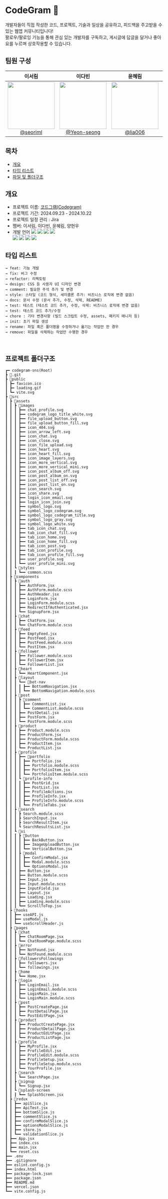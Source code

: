 # CodeGram 💬
개발자들이 직접 작성한 코드, 프로젝트, 기술과 일상을 공유하고, 피드백을 주고받을 수 있는 웹앱 커뮤니티입니다!<br>
팔로우/팔로잉 기능을 통해 관심 있는 개발자를 구독하고, 게시글에 답글을 달거나 좋아요를 누르며 상호작용할 수 있습니다.


## 팀원 구성
| **이서림** | **이다빈** | **윤혜림** | **양현우** |
| :------: |  :------: | :------: | :------: |
| [<img src="https://ifh.cc/g/X8zsd1.png" width=150 height=150> <br/>@seoriml](https://github.com/seoriml) |[<img src="https://ifh.cc/g/nryplm.jpg" width=150 height=150> <br/> @Yeon-seong](https://github.com/Yeon-seong) |[<img src="https://ifh.cc/g/X8zsd1.png" width=150 height=150> <br/> @lia006](https://github.com/lia006) |[<img src="https://ifh.cc/g/X8zsd1.png" width=150 height=150> <br/> @yhwoooo](https://github.com/yhwoooo) |

## 목차
- [개요](#개요)
- [타입 리스트](#타입-리스트)
- [파일 및 폴더구조](#파일-및-폴더구조)

## 개요
- 프로젝트 이름: [코드그램(Codegram)](https://codegram-sns.vercel.app/)
- 프로젝트 기간: 2024.09.23 - 2024.10.22
- 프로젝트 일정 관리 : Jira
- 멤버: 이서림, 이다빈, 윤혜림, 양현우
- 개발 언어
  <!-- HTML5 아이콘 배지 -->
  <img src="https://img.shields.io/badge/HTML5-E34F26?style=for-the-badge&logo=html5&logoColor=white"/>
  <!-- CSS3 아이콘 배지 -->
  <img src="https://img.shields.io/badge/CSS3-1572B6?style=for-the-badge&logo=CSS3&logoColor=white">
  <!-- JavaScript 아이콘 배지 -->
  <img src="https://img.shields.io/badge/JavaScript-F7DF1E?style=for-the-badge&logo=JavaScript&logoColor=white"/>
  <!-- React.js 아이콘 배지 -->
  <img src="https://img.shields.io/badge/React.js-20232A?style=for-the-badge&logo=react&logoColor=61DAFB"/><br>
  <!-- Redux 아이콘 배지 -->
  <img src="https://img.shields.io/badge/Redux-764ABC?style=for-the-badge&logo=Redux&logoColor=white" />
  <!-- Sass 아이콘 배지 -->
  <img src="https://img.shields.io/badge/Sass-CC6699?style=for-the-badge&logo=Sass&logoColor=white" />
  <!-- Node.js 아이콘 배지 -->
  <img src="https://img.shields.io/badge/Node.js-43853D?style=for-the-badge&logo=node.js&logoColor=white"/>
  <!-- Vite 아이콘 배지 -->
  <img src="https://img.shields.io/badge/Vite-646CFF?style=for-the-badge&logo=Vite&logoColor=white" />

<!-- ## 명명 규칙
변수 및 함수 클래스
- 변수: camelCase (예: userName, postCount)
- 함수: camelCase (예: fetchUserData, handleSubmit)
- 클래스 및 ID: camelCase
### 상수
- UPPER_SNAKE_CASE (예: MAX_LENGTH, API_URL) -->


## 타입 리스트
```
→ feat: 기능 개발
→ fix: 버그 수정
→ refactor: 리팩토링
→ design: CSS 등 사용자 UI 디자인 변경
→ comment: 필요한 주석 추가 및 변경
→ style: 스타일 (코드 형식, 세미콜론 추가: 비즈니스 로직에 변경 없음)
→ docs: 문서 수정 (문서 추가, 수정, 삭제, README)
→ test: 테스트 (테스트 코드 추가, 수정, 삭제: 비즈니스 로직에 변경 없음)
→ test: 테스트 코드 추가/수정
→ chore : 기타 변경사항 (빌드 스크립트 수정, assets, 패키지 매니저 등)
→ init: 초기 파일 생성
→ rename: 파일 혹은 폴더명을 수정하거나 옮기는 작업만 한 경우
→ remove: 파일을 삭제하는 작업만 수행한 경우
```

<!-- ## 컴포넌트 구성
UI 컴포넌트
- Button: 여러 유형의 버튼을 위한 공통 컴포넌트
- Modal: 모달 공통 컴포넌트
- Input: 텍스트 입력, 체크박스, 라디오 버튼 공통 컴포넌트
- Loading: 페이지 로딩 시 나타나는 로딩 컴포넌트

### 폼 컴포넌트
- LoginForm: 로그인 입력 필드 및 버튼
- SignupForm: 회원가입 입력 필드 및 버튼
- PostForm: 게시글 작성을 위한 입력 필드 및 버튼


### 페이지별 컴포넌트
각 페이지에 필요한 컴포넌트를 별도의 폴더로 구성하여 관련 기능을 묶음.

### 재사용 가능한 훅
useAPI: API 호출 관리 훅 (fetch와 async/await를 사용하여 API를 관리하는 훅)
useModal: 모달 상태 관리를 위한 훅

## API 호출 규칙
훅을 통해 API 호출의 로직을 중앙에서 관리
로딩 상태 및 오류 처리를 통일
컴포넌트는 훅을 호출하여 필요한 API 데이터를 손쉽게 가져도록 함

## 브랜치 전략
main 브랜치: 배포 가능한 안정 버전이 포함된 브랜치.
develop 브랜치: 기능 개발이 끝나면 이 브랜치에 병합.
기능별 브랜치: 새로운 기능을 추가할 때마다 feature/기능이름 브랜치를 생성해 작업.

## 코드 리뷰 및 병합 프로세스
모든 팀원은 개발 브랜치에서 기능별로 자신이 작업한 부분을 pull request (PR)로 제출
팀원 전원이 해당 PR을 검토하고 문제가 없을 시 승인
승인된 PR은 develop 브랜치에 병합하여 통합 테스트 진행
테스트 완료 후 main 브랜치에 병합하여 실제 배포 -->

<br />

## 프로젝트 폴더구조
```
┏━ codegram-sns(Root)
┣ 📂.git
┣ 📂public
┃ ┣━ favicon.ico
┃ ┣━ loading.gif
┃ ┗━ vite.svg
┣ 📂src
┃ ┣ 📂assets
┃ ┃ ┣ 📂images
┃ ┃ ┃ ┣━━ chat_profile.svg
┃ ┃ ┃ ┣━━ codegram_logo_title_white.svg
┃ ┃ ┃ ┣━━ file_upload_button.svg
┃ ┃ ┃ ┣━━ file_upload_button_fill.svg
┃ ┃ ┃ ┣━━ icon_404.svg
┃ ┃ ┃ ┣━━ icon_arrow_left.svg
┃ ┃ ┃ ┣━━ icon_chat.svg
┃ ┃ ┃ ┣━━ icon_close.svg
┃ ┃ ┃ ┣━━ icon_file_upload.svg
┃ ┃ ┃ ┣━━ icon_heart.svg
┃ ┃ ┃ ┣━━ icon_heart_fill.svg
┃ ┃ ┃ ┣━━ icon_image_layers.svg
┃ ┃ ┃ ┣━━ icon_more_vertical.svg
┃ ┃ ┃ ┣━━ icon_more_vertical_mini.svg
┃ ┃ ┃ ┣━━ icon_post_album_off.svg
┃ ┃ ┃ ┣━━ icon_post_album_on.svg
┃ ┃ ┃ ┣━━ icon_post_list_off.svg
┃ ┃ ┃ ┣━━ icon_post_list_on.svg
┃ ┃ ┃ ┣━━ icon_search.svg
┃ ┃ ┃ ┣━━ icon_share.svg
┃ ┃ ┃ ┣━━ login_icon_email.svg
┃ ┃ ┃ ┣━━ login_icon_join.svg
┃ ┃ ┃ ┣━━ symbol_logo.svg
┃ ┃ ┃ ┣━━ symbol_logo_codegram.svg
┃ ┃ ┃ ┣━━ symbol_logo_codegram_title.svg
┃ ┃ ┃ ┣━━ symbol_logo_gray.svg
┃ ┃ ┃ ┣━━ symbol_logo_white.svg
┃ ┃ ┃ ┣━━ tab_icon_chat.svg
┃ ┃ ┃ ┣━━ tab_icon_chat_fill.svg
┃ ┃ ┃ ┣━━ tab_icon_home.svg
┃ ┃ ┃ ┣━━ tab_icon_home_fill.svg
┃ ┃ ┃ ┣━━ tab_icon_post.svg
┃ ┃ ┃ ┣━━ tab_icon_profile.svg
┃ ┃ ┃ ┣━━ tab_icon_profile_fill.svg
┃ ┃ ┃ ┣━━ user_profile.svg
┃ ┃ ┃ ┗━━ user_profile_mini.svg
┃ ┃ ┗ 📂styles
┃ ┃ ┃ ┗━━ common.scss
┃ ┣ 📂components
┃ ┃ ┣ 📂auth
┃ ┃ ┃ ┣━━ AuthForm.jsx
┃ ┃ ┃ ┣━━ AuthForm.module.scss
┃ ┃ ┃ ┣━━ AuthHeader.jsx
┃ ┃ ┃ ┣━━ LoginForm.jsx
┃ ┃ ┃ ┣━━ LoginForm.module.scss
┃ ┃ ┃ ┣━━ RedirectIfAuthenticated.jsx
┃ ┃ ┃ ┗━━ SignupForm.jsx
┃ ┃ ┣ 📂chat
┃ ┃ ┃ ┣━━ ChatForm.jsx
┃ ┃ ┃ ┗━━ ChatForm.module.scss
┃ ┃ ┣ 📂feed
┃ ┃ ┃ ┣━━ EmptyFeed.jsx
┃ ┃ ┃ ┣━━ PostFeed.jsx
┃ ┃ ┃ ┣━━ PostFeed.module.scss
┃ ┃ ┃ ┗━━ PostItem.jsx
┃ ┃ ┣ 📂follower
┃ ┃ ┃ ┣━━ Follower.module.scss
┃ ┃ ┃ ┣━━ FollowerItem.jsx
┃ ┃ ┃ ┗━━ FollowerList.jsx
┃ ┃ ┣ 📂heart
┃ ┃ ┃ ┗━━ HeartComponent.jsx
┃ ┃ ┣ 📂layout
┃ ┃ ┃ ┗━━ 📂bot-nav
┃ ┃ ┃ ┃ ┣━━ BottomNavigation.jsx
┃ ┃ ┃ ┃ ┗━━ BottomNavigation.module.scss
┃ ┃ ┣ 📂post
┃ ┃ ┃ ┣ 📂comment
┃ ┃ ┃ ┃ ┣━━ CommentList.jsx
┃ ┃ ┃ ┃ ┗━━ CommentList.module.scss
┃ ┃ ┃ ┣━━ PostDetail.jsx
┃ ┃ ┃ ┣━━ PostForm.jsx
┃ ┃ ┃ ┗━━ PostForm.module.scss
┃ ┃ ┣ 📂product
┃ ┃ ┃ ┣━━ Product.module.scss
┃ ┃ ┃ ┣━━ ProductForm.jsx
┃ ┃ ┃ ┣━━ ProductForm.module.scss
┃ ┃ ┃ ┣━━ ProductItem.jsx
┃ ┃ ┃ ┗━━ ProductList.jsx
┃ ┃ ┣ 📂profile
┃ ┃ ┃ ┣━━ 📂portfolio
┃ ┃ ┃ ┃ ┣━━ Portfolio.jsx
┃ ┃ ┃ ┃ ┣━━ Portfolio.module.scss
┃ ┃ ┃ ┃ ┣━━ PortfolioItem.jsx
┃ ┃ ┃ ┃ ┗━━ PortfolioItem.module.scss
┃ ┃ ┃ ┗ 📂profile-info
┃ ┃ ┃ ┃ ┣━━ PostGrid.jsx
┃ ┃ ┃ ┃ ┣━━ PostList.jsx
┃ ┃ ┃ ┃ ┣━━ ProfileActions.jsx
┃ ┃ ┃ ┃ ┣━━ ProfileInfo.jsx
┃ ┃ ┃ ┃ ┣━━ ProfileInfo.module.scss
┃ ┃ ┃ ┃ ┗━━ ProfileTabs.jsx
┃ ┃ ┣ 📂search
┃ ┃ ┃ ┣ Search.module.scss
┃ ┃ ┃ ┣ SearchInput.jsx
┃ ┃ ┃ ┣ SearchResultItem.jsx
┃ ┃ ┃ ┗ SearchResultsList.jsx
┃ ┃ ┗ 📂ui
┃ ┃ ┃ ┣ 📂button
┃ ┃ ┃ ┃ ┣━━ BackButton.jsx
┃ ┃ ┃ ┃ ┣━━ ImageUploadButton.jsx
┃ ┃ ┃ ┃ ┗━━ VerticalButton.jsx
┃ ┃ ┃ ┣ 📂modal
┃ ┃ ┃ ┃ ┣━━ ConfirmModal.jsx
┃ ┃ ┃ ┃ ┣━━ Modal.module.scss
┃ ┃ ┃ ┃ ┗━━ OptionsModal.jsx
┃ ┃ ┃ ┣━━ Button.jsx
┃ ┃ ┃ ┣━━ Button.module.scss
┃ ┃ ┃ ┣━━ Input.jsx
┃ ┃ ┃ ┣━━ Input.module.scss
┃ ┃ ┃ ┣━━ InputField.jsx
┃ ┃ ┃ ┣━━ Layout.jsx
┃ ┃ ┃ ┣━━ Loading.jsx
┃ ┃ ┃ ┣━━ Loading.module.scss
┃ ┃ ┃ ┗━━ ScrollToTop.jsx
┃ ┣ 📂hooks
┃ ┃ ┣━━ useAPI.js
┃ ┃ ┣━━ useModal.js
┃ ┃ ┗━━ useScrollHeader.js
┃ ┣ 📂pages
┃ ┃ ┣ 📂chat
┃ ┃ ┃ ┣━━ ChatRoomPage.jsx
┃ ┃ ┃ ┗━━ ChatRoomPage.module.scss
┃ ┃ ┣ 📂error
┃ ┃ ┃ ┣━━ NotFound.jsx
┃ ┃ ┃ ┗━━ NotFound.module.scss
┃ ┃ ┣ 📂followersFollowings
┃ ┃ ┃ ┣━━ followers.jsx
┃ ┃ ┃ ┗━━ followings.jsx
┃ ┃ ┣ 📂home
┃ ┃ ┃ ┗━━ Home.jsx
┃ ┃ ┣ 📂login
┃ ┃ ┃ ┣━━ LoginEmail.jsx
┃ ┃ ┃ ┣━━ LoginEmail.module.scss
┃ ┃ ┃ ┣━━ LoginMain.jsx
┃ ┃ ┃ ┗━━ LoginMain.module.scss
┃ ┃ ┣ 📂post
┃ ┃ ┃ ┣━━ PostCreatePage.jsx
┃ ┃ ┃ ┣━━ PostDetailPage.jsx
┃ ┃ ┃ ┗━━ PostEditPage.jsx
┃ ┃ ┣ 📂product
┃ ┃ ┃ ┣━━ ProductCreatePage.jsx
┃ ┃ ┃ ┣━━ ProductDetailPage.jsx
┃ ┃ ┃ ┣━━ ProductEditPage.jsx
┃ ┃ ┃ ┗━━ ProductListPage.jsx
┃ ┃ ┣ 📂profile
┃ ┃ ┃ ┣━━ MyProfile.jsx
┃ ┃ ┃ ┣━━ ProfileEdit.jsx
┃ ┃ ┃ ┣━━ ProfileEdit.module.scss
┃ ┃ ┃ ┣━━ ProfileSetup.jsx
┃ ┃ ┃ ┣━━ ProfileSetup.module.scss
┃ ┃ ┃ ┗━━ YourProfile.jsx
┃ ┃ ┣ 📂search
┃ ┃ ┃ ┗━━ SearchPage.jsx
┃ ┃ ┣ 📂signup
┃ ┃ ┃ ┗━━ Signup.jsx
┃ ┃ ┗ 📂splash-screen
┃ ┃ ┃ ┗━━ SplashScreen.jsx
┃ ┣ 📂redux
┃ ┃ ┣━━ apiSlice.js
┃ ┃ ┣━━ ApiTest.jsx
┃ ┃ ┣━━ bottomSlice.js
┃ ┃ ┣━━ commentSlice.js
┃ ┃ ┣━━ confirmModalSlice.js
┃ ┃ ┣━━ optionsModalSlice.js
┃ ┃ ┣━━ store.js
┃ ┃ ┗━━ validationSlice.js
┃ ┣━━ App.jsx
┃ ┣━━ index.css
┃ ┣━━ main.jsx
┃ ┗━━ reset.css
┣━━ .env
┣━━ .gitignore
┣━━ eslint.config.js
┣━━ index.html
┣━━ package-lock.json
┣━━ package.json
┣━━ README.md
┣━━ vercel.json
┗━━ vite.config.js
```

<br />